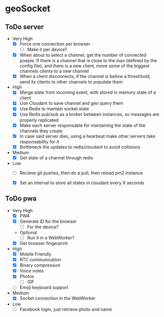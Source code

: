# geoSocket

## ToDo server
- Very High
	- [x] Force one connection per browser
		- [ ] Make it per device?
	- [x] When about to select a channel, get the number of connected poeple. If there is a channel that is close to the max (defined by the config file), and there is a new client, move some of the biggest channels clients to a new channel
	- [x] When a client disconnects, if the channel is bellow a threshhold, send its clients to other channels to populate them
- High
	- [x] Merge state from incoming event, with stored in memory state of a client
	- [x] Use Cloudant to save channel and geo query them
	- [x] Use Redis to mantain socket state
	- [x] Use Redis pub/sub as a broker between instances, so messages are properly replicated
	- [x] Make each server responsable for mantaining the state of the channels they create
	- [x] In case said server dies, using a hearbeat make other servers take responsability for it
	- [x] Bottleneck the updates to redis/cloudant to avoid collisions 
- Medium
	- [x] Get state of a channel through redis
- Low
	- [ ] Recieve git pushes, then do a pull, then reload pm2 instance
	- [x] Set an interval to store all states in cloudant every X seconds

	
## ToDo pwa
- Very High
	- [X] PWA
	- [X] Generate ID for the browser 
		- [ ] For the device?
	- Optional
		- [ ] Run it in a WebWorker?
	- [x] Get browser fingerprint
- High
	- [X] Mobile Friendly
	- [X] RTC communication
	- [X] Binary compression
	- [X] Voice notes
	- [X] Photos
		- [ ] GIF
	- [ ] Emoji keyboard support
- Medium
	- [X] Socket connection in the WebWorker
- Low
	- [ ] Facebook login, just retrieve photo and name